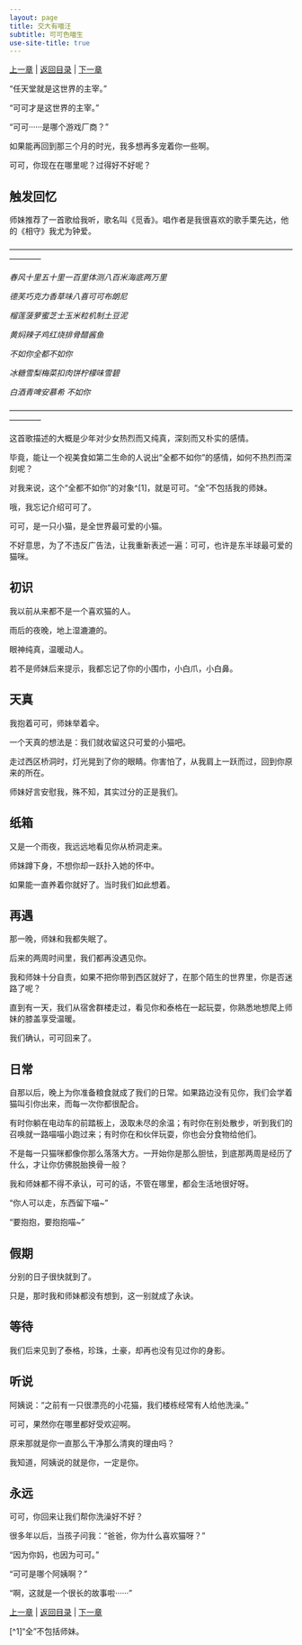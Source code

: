 ```yaml
---
layout: page
title: 交大有喵汪
subtitle: 可可色喵生
use-site-title: true
---
```


[上一章](/Novels/CatDog/start) | [返回目录](/Novels/CatDog/index) | [下一章](/Novels/CatDog/xiaoguai) 

“任天堂就是这世界的主宰。”

“可可才是这世界的主宰。”

“可可······是哪个游戏厂商？”

如果能再回到那三个月的时光，我多想再多宠着你一些啊。

可可，你现在在哪里呢？过得好不好呢？

## 触发回忆

师妹推荐了一首歌给我听，歌名叫《觅香》。唱作者是我很喜欢的歌手栗先达，他的《相守》我尤为钟爱。

————————————————————————————————————————

*春风十里五十里一百里体测八百米海底两万里*

*德芙巧克力香草味八喜可可布朗尼*

*榴莲菠萝蜜芝士玉米粒机制土豆泥*

*黄焖辣子鸡红烧排骨醋酱鱼*

*不如你全都不如你*

*冰糖雪梨梅菜扣肉饼柠檬味雪碧*

*白酒青啤安慕希 不如你*

————————————————————————————————————————

这首歌描述的大概是少年对少女热烈而又纯真，深刻而又朴实的感情。

毕竟，能让一个视美食如第二生命的人说出“全都不如你”的感情，如何不热烈而深刻呢？

对我来说，这个“全都不如你”的对象^[1]，就是可可。“全”不包括我的师妹。

哦，我忘记介绍可可了。

可可，是一只小猫，是全世界最可爱的小猫。

不好意思，为了不违反广告法，让我重新表述一遍：可可，也许是东半球最可爱的猫咪。


## 初识

我以前从来都不是一个喜欢猫的人。

雨后的夜晚，地上湿漉漉的。

眼神纯真，温暖动人。

若不是师妹后来提示，我都忘记了你的小围巾，小白爪，小白鼻。


## 天真

我抱着可可，师妹举着伞。

一个天真的想法是：我们就收留这只可爱的小猫吧。

走过西区桥洞时，灯光晃到了你的眼睛。你害怕了，从我肩上一跃而过，回到你原来的所在。

师妹好言安慰我，殊不知，其实过分的正是我们。

## 纸箱

又是一个雨夜，我远远地看见你从桥洞走来。

师妹蹲下身，不想你却一跃扑入她的怀中。

如果能一直养着你就好了。当时我们如此想着。

## 再遇

那一晚，师妹和我都失眠了。

后来的两周时间里，我们都再没遇见你。

我和师妹十分自责，如果不把你带到西区就好了，在那个陌生的世界里，你是否迷路了呢？

直到有一天，我们从宿舍群楼走过，看见你和泰格在一起玩耍，你熟悉地想爬上师妹的膝盖享受温暖。

我们确认，可可回来了。

## 日常

自那以后，晚上为你准备粮食就成了我们的日常。如果路边没有见你，我们会学着猫叫引你出来，而每一次你都很配合。

有时你躺在电动车的前踏板上，汲取未尽的余温；有时你在别处散步，听到我们的召唤就一路喵喵小跑过来；有时你在和伙伴玩耍，你也会分食物给他们。

不是每一只猫咪都像你那么落落大方。一开始你是那么胆怯，到底那两周是经历了什么，才让你仿佛脱胎换骨一般？

我和师妹都不得不承认，可可的话，不管在哪里，都会生活地很好呀。

“你人可以走，东西留下喵~”

“要抱抱，要抱抱喵~”

## 假期

分别的日子很快就到了。

只是，那时我和师妹都没有想到，这一别就成了永诀。

## 等待

我们后来见到了泰格，珍珠，土豪，却再也没有见过你的身影。

## 听说

阿姨说：“之前有一只很漂亮的小花猫，我们楼栋经常有人给他洗澡。”

可可，果然你在哪里都好受欢迎啊。

原来那就是你一直那么干净那么清爽的理由吗？

我知道，阿姨说的就是你，一定是你。

## 永远

可可，你回来让我们帮你洗澡好不好？

很多年以后，当孩子问我：“爸爸，你为什么喜欢猫呀？”

“因为你妈，也因为可可。”

“可可是哪个阿姨啊？”

“啊，这就是一个很长的故事啦······”


[上一章](/Novels/CatDog/start) | [返回目录](/Novels/CatDog/index) | [下一章](/Novels/CatDog/xiaoguai) 

[^1]“全”不包括师妹。

<!-- UY BEGIN -->
<div id="uyan_frame"></div>
<script type="text/javascript" src="http://v2.uyan.cc/code/uyan.js"></script>
<!-- UY END -->
